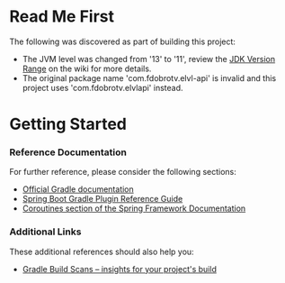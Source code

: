 # Read Me First
The following was discovered as part of building this project:

* The JVM level was changed from '13' to '11', review the [JDK Version Range](https://github.com/spring-projects/spring-framework/wiki/Spring-Framework-Versions#jdk-version-range) on the wiki for more details.
* The original package name 'com.fdobrotv.elvl-api' is invalid and this project uses 'com.fdobrotv.elvlapi' instead.

# Getting Started

### Reference Documentation
For further reference, please consider the following sections:

* [Official Gradle documentation](https://docs.gradle.org)
* [Spring Boot Gradle Plugin Reference Guide](https://docs.spring.io/spring-boot/docs/2.2.4.RELEASE/gradle-plugin/reference/html/)
* [Coroutines section of the Spring Framework Documentation](https://docs.spring.io/spring/docs/5.2.3.RELEASE/spring-framework-reference/languages.html#coroutines)

### Additional Links
These additional references should also help you:

* [Gradle Build Scans – insights for your project's build](https://scans.gradle.com#gradle)

